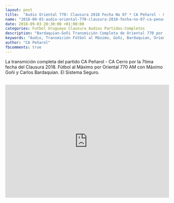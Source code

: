 ```yaml
---
layout: post
title:  "Audio Oriental 770: Clausura 2018 Fecha No 07 * CA Peñarol - CA Cerro"
name: "2018-09-03-audio-oriental-770-clausura-2018-fecha-no-07-ca-penarol-ca-cerro.markdown"
date: 2018-09-03 20:30:00 +01:00:00
categories: Futbol Uruguayo Clausura Audios Partidos-Completos
description: "Bardaquian-Goñi Transmición Completa de Oriental 770 por  Fútbol al Máximo del partido  CA Peñarol - CA Cerro Fecha No 07 del Clausura 2018."
keywords: "Audio, Transmición Fútbol al Máximo, Goñi, Bardaquian, Oriental 770"
author: "CA Peñarol"
fbcomments: true
---
```


La transmición completa del partido CA Peñarol - CA Cerro por la 7tima fecha del Clausura 2018. Fútbol al Máximo por Oriental 770 AM con Máximo Goñi y Carlos Bardaquian. El Sistema Seguro.

<br>

<iframe width="521" height="360" src="https://www.youtube.com/embed/fb3MkTyaUTw" frameborder="0" allow="autoplay; encrypted-media" allowfullscreen></iframe>
